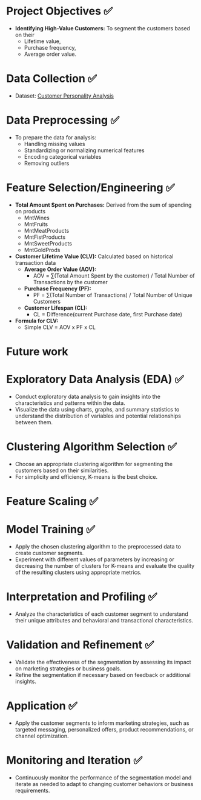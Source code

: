 # Project Objectives ✅
- **Identifying High-Value Customers:** To segment the customers based on their
  - Lifetime value,
  - Purchase frequency,
  - Average order value.

# Data Collection ✅
- Dataset: [Customer Personality Analysis](https://www.kaggle.com/datasets/imakash3011/customer-personality-analysis?select=marketing_campaign.csv)

# Data Preprocessing ✅
- To prepare the data for analysis:
  - Handling missing values
  - Standardizing or normalizing numerical features
  - Encoding categorical variables
  - Removing outliers

# Feature Selection/Engineering ✅
- **Total Amount Spent on Purchases:** Derived from the sum of spending on products
  - MntWines
  - MntFruits
  - MntMeatProducts
  - MntFistProducts
  - MntSweetProducts
  - MntGoldProds
- **Customer Lifetime Value (CLV):** Calculated based on historical transaction data
  - **Average Order Value (AOV):**
    - AOV = ∑(Total Amount Spent by the customer) / Total Number of Transactions by the customer
  - **Purchase Frequency (PF):**
    - PF = ∑(Total Number of Transactions) / Total Number of Unique Customers
  - **Customer Lifespan (CL):**
    - CL = Difference(current Purchase date, first Purchase date)
- **Formula for CLV:**
  - Simple CLV = AOV x PF x CL

# Future work

# Exploratory Data Analysis (EDA) ✅
- Conduct exploratory data analysis to gain insights into the characteristics and patterns within the data.
- Visualize the data using charts, graphs, and summary statistics to understand the distribution of variables and potential relationships between them.

# Clustering Algorithm Selection ✅
- Choose an appropriate clustering algorithm for segmenting the customers based on their similarities.
- For simplicity and efficiency, K-means is the best choice.

# Feature Scaling ✅

# Model Training ✅
- Apply the chosen clustering algorithm to the preprocessed data to create customer segments.
- Experiment with different values of parameters by increasing or decreasing the number of clusters for K-means and evaluate the quality of the resulting clusters using appropriate metrics.

# Interpretation and Profiling ✅
- Analyze the characteristics of each customer segment to understand their unique attributes and behavioral and transactional characteristics.

# Validation and Refinement ✅
- Validate the effectiveness of the segmentation by assessing its impact on marketing strategies or business goals.
- Refine the segmentation if necessary based on feedback or additional insights.

# Application ✅
- Apply the customer segments to inform marketing strategies, such as targeted messaging, personalized offers, product recommendations, or channel optimization.

# Monitoring and Iteration ✅
- Continuously monitor the performance of the segmentation model and iterate as needed to adapt to changing customer behaviors or business requirements.
